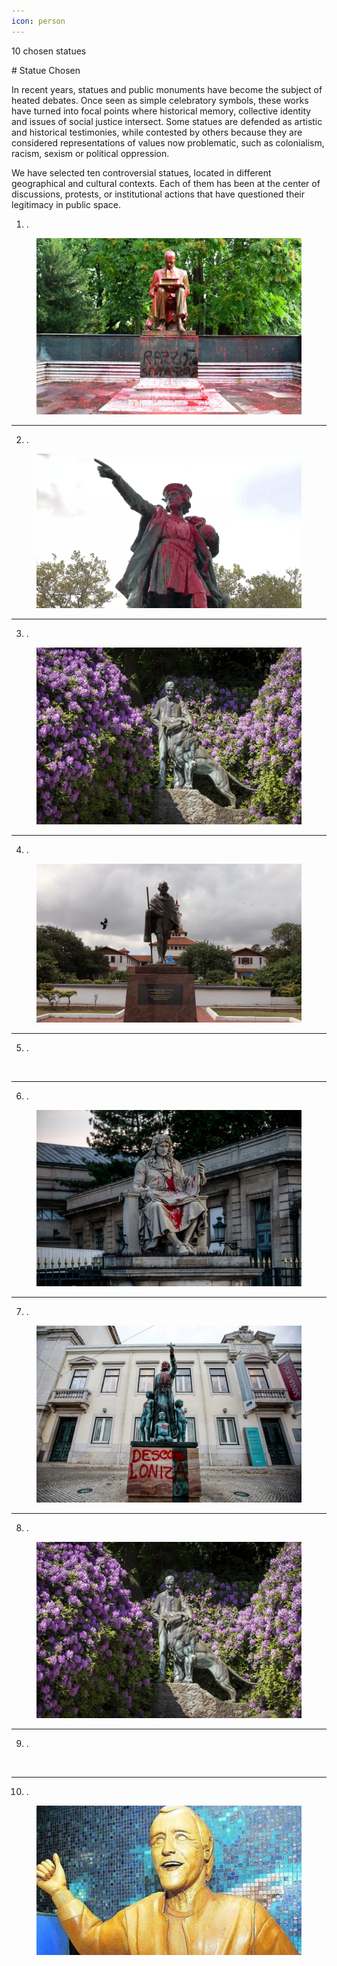 ```yaml
---
icon: person
---
```

<p>10 chosen statues</p>
# Statue Chosen
<p>In recent years, statues and public monuments have become the subject of heated debates. Once seen as simple celebratory symbols, these works have turned into focal points where historical memory, collective identity and issues of social justice intersect. Some statues are defended as artistic and historical testimonies, while contested by others because they are considered representations of values now problematic, such as colonialism, racism, sexism or political oppression. <br>
  
We have selected ten controversial statues, located in different geographical and cultural contexts. Each of them has been at the center of discussions, protests, or institutional actions that have questioned their legitimacy in public space. </p>

1. .

<figure><img src="../.gitbook/assets/img_indro_montanelli_2.jpg" alt=""><figcaption></figcaption></figure>

***

2. .&#x20;

<figure><img src="../.gitbook/assets/img_columbus_statue.webp" alt=""><figcaption></figcaption></figure>

***

3. .

<figure><img src="../.gitbook/assets/img_carl_zoo_2.jpg" alt=""><figcaption></figcaption></figure>

***

4. .

<figure><img src="../.gitbook/assets/img_gandhi.webp" alt=""><figcaption></figcaption></figure>

***

5. .&#x20;

<figure><img src="../.gitbook/assets/img_mary.avif" alt=""><figcaption></figcaption></figure>

***

6. .&#x20;

<figure><img src="../.gitbook/assets/img_colbert.jpg" alt=""><figcaption></figcaption></figure>

***

7. .

<figure><img src="../.gitbook/assets/img_vieira.webp" alt=""><figcaption></figcaption></figure>

***

8. .

<figure><img src="../.gitbook/assets/img_carl_zoo_2.jpg" alt=""><figcaption></figcaption></figure>

***

9. .&#x20;

<figure><img src="../.gitbook/assets/img_stalin.jpg" alt=""><figcaption></figcaption></figure>

***

10. .

<figure><img src="../.gitbook/assets/img_jimmy_savile.jpg" alt=""><figcaption></figcaption></figure>
